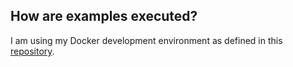 ## How are examples executed?
I am using my Docker development environment as defined in this [repository](https://github.com/appliedml42/docker/tree/main).